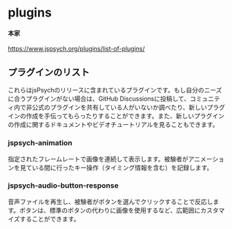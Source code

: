 # plugins

#### 本家
https://www.jspsych.org/plugins/list-of-plugins/

## プラグインのリスト
これらはjsPsychのリリースに含まれているプラグインです。もし自分のニーズに合うプラグインがない場合は、GitHub Discussionsに投稿して、コミュニティ内で非公式のプラグインを共有している人がいないか調べたり、新しいプラグインの作成を手伝ってもらったりすることができます。また、新しいプラグインの作成に関するドキュメントやビデオチュートリアルを見ることもできます。

### jspsych‑animation
指定されたフレームレートで画像を連続して表示します。被験者がアニメーションを見ている間に行ったキー操作（タイミング情報を含む）を記録します。

### jspsych‑audio‑button‑response
音声ファイルを再生し、被験者がボタンを選んでクリックすることで反応します。ボタンは、標準のボタンの代わりに画像を使用するなど、広範囲にカスタマイズすることができます。
